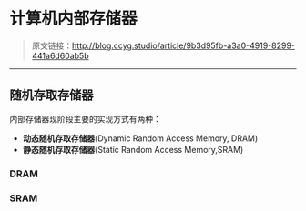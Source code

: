 # 计算机内部存储器

[annotation]: <id> (9b3d95fb-a3a0-4919-8299-441a6d60ab5b)
[annotation]: <status> (protect)
[annotation]: <create_time> (2019-04-22 14:39:12)
[annotation]: <category> (计算机科学)
[annotation]: <tags> (组成原理)

> 原文链接：<http://blog.ccyg.studio/article/9b3d95fb-a3a0-4919-8299-441a6d60ab5b>

---

## 随机存取存储器

内部存储器现阶段主要的实现方式有两种：

- **动态随机存取存储器**(Dynamic Random Access Memory, DRAM)
- **静态随机存取存储器**(Static Random Access Memory,SRAM)

### DRAM



### SRAM
